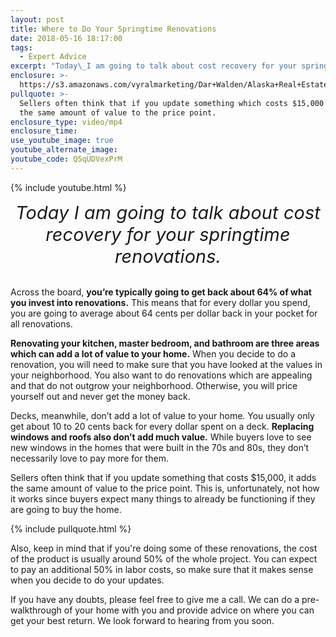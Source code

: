 ```yaml
---
layout: post
title: Where to Do Your Springtime Renovations
date: 2018-05-16 18:17:00
tags:
  - Expert Advice
excerpt: "Today\_I am going to talk about cost recovery for your springtime renovations."
enclosure: >-
  https://s3.amazonaws.com/vyralmarketing/Dar+Walden/Alaska+Real+Estate+%257C+Dar+Walden-+renovations.mp4
pullquote: >-
  Sellers often think that if you update something which costs $15,000 it adds
  the same amount of value to the price point.
enclosure_type: video/mp4
enclosure_time:
use_youtube_image: true
youtube_alternate_image:
youtube_code: Q5qUDVexPrM
---
```


{% include youtube.html %}

<center><em><span style="font-size: 1.8rem; letter-spacing: 0.01rem;">Today I am going to talk about cost recovery for your springtime renovations.</span></em></center>

<center>&nbsp;</center>

Across the board, **you’re typically going to get back about 64% of what you invest into renovations.** This means that for every dollar you spend, you are going to average about 64 cents per dollar back in your pocket for all renovations.

**Renovating your kitchen, master bedroom, and bathroom are three areas which can add a lot of value to your home.** When you decide to do a renovation, you will need to make sure that you have looked at the values in your neighborhood. You also want to do renovations which are appealing and that do not outgrow your neighborhood. Otherwise, you will price yourself out and never get the money back.

Decks, meanwhile, don’t add a lot of value to your home. You usually only get about 10 to 20 cents back for every dollar spent on a deck. **Replacing windows and roofs also don’t add much value.** While buyers love to see new windows in the homes that were built in the 70s and 80s, they don’t necessarily love to pay more for them.

Sellers often think that if you update something that costs $15,000, it adds the same amount of value to the price point. This is, unfortunately, not how it works since buyers expect many things to already be functioning if they are going to buy the home.

{% include pullquote.html %}

Also, keep in mind that if you're doing some of these renovations, the cost of the product is usually around 50% of the whole project. You can expect to pay an additional 50% in labor costs, so make sure that it makes sense when you decide to do your updates.

If you have any doubts, please feel free to give me a call. We can do a pre-walkthrough of your home with you and provide advice on where you can get your best return. We look forward to hearing from you soon.